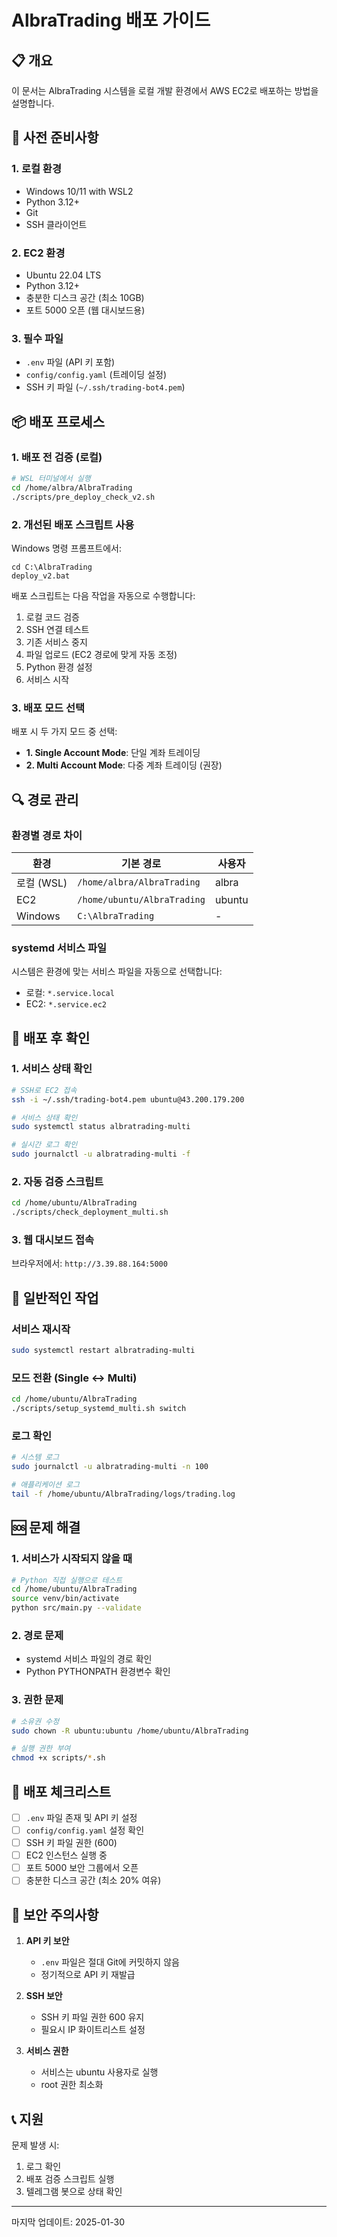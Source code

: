# AlbraTrading 배포 가이드

## 📋 개요

이 문서는 AlbraTrading 시스템을 로컬 개발 환경에서 AWS EC2로 배포하는 방법을 설명합니다.

## 🔧 사전 준비사항

### 1. 로컬 환경
- Windows 10/11 with WSL2
- Python 3.12+
- Git
- SSH 클라이언트

### 2. EC2 환경
- Ubuntu 22.04 LTS
- Python 3.12+
- 충분한 디스크 공간 (최소 10GB)
- 포트 5000 오픈 (웹 대시보드용)

### 3. 필수 파일
- `.env` 파일 (API 키 포함)
- `config/config.yaml` (트레이딩 설정)
- SSH 키 파일 (`~/.ssh/trading-bot4.pem`)

## 📦 배포 프로세스

### 1. 배포 전 검증 (로컬)

```bash
# WSL 터미널에서 실행
cd /home/albra/AlbraTrading
./scripts/pre_deploy_check_v2.sh
```

### 2. 개선된 배포 스크립트 사용

Windows 명령 프롬프트에서:

```batch
cd C:\AlbraTrading
deploy_v2.bat
```

배포 스크립트는 다음 작업을 자동으로 수행합니다:
1. 로컬 코드 검증
2. SSH 연결 테스트
3. 기존 서비스 중지
4. 파일 업로드 (EC2 경로에 맞게 자동 조정)
5. Python 환경 설정
6. 서비스 시작

### 3. 배포 모드 선택

배포 시 두 가지 모드 중 선택:
- **1. Single Account Mode**: 단일 계좌 트레이딩
- **2. Multi Account Mode**: 다중 계좌 트레이딩 (권장)

## 🔍 경로 관리

### 환경별 경로 차이

| 환경 | 기본 경로 | 사용자 |
|------|----------|--------|
| 로컬 (WSL) | `/home/albra/AlbraTrading` | albra |
| EC2 | `/home/ubuntu/AlbraTrading` | ubuntu |
| Windows | `C:\AlbraTrading` | - |

### systemd 서비스 파일

시스템은 환경에 맞는 서비스 파일을 자동으로 선택합니다:
- 로컬: `*.service.local`
- EC2: `*.service.ec2`

## 🚀 배포 후 확인

### 1. 서비스 상태 확인

```bash
# SSH로 EC2 접속
ssh -i ~/.ssh/trading-bot4.pem ubuntu@43.200.179.200

# 서비스 상태 확인
sudo systemctl status albratrading-multi

# 실시간 로그 확인
sudo journalctl -u albratrading-multi -f
```

### 2. 자동 검증 스크립트

```bash
cd /home/ubuntu/AlbraTrading
./scripts/check_deployment_multi.sh
```

### 3. 웹 대시보드 접속

브라우저에서: `http://3.39.88.164:5000`

## 🔄 일반적인 작업

### 서비스 재시작

```bash
sudo systemctl restart albratrading-multi
```

### 모드 전환 (Single ↔ Multi)

```bash
cd /home/ubuntu/AlbraTrading
./scripts/setup_systemd_multi.sh switch
```

### 로그 확인

```bash
# 시스템 로그
sudo journalctl -u albratrading-multi -n 100

# 애플리케이션 로그
tail -f /home/ubuntu/AlbraTrading/logs/trading.log
```

## 🆘 문제 해결

### 1. 서비스가 시작되지 않을 때

```bash
# Python 직접 실행으로 테스트
cd /home/ubuntu/AlbraTrading
source venv/bin/activate
python src/main.py --validate
```

### 2. 경로 문제

- systemd 서비스 파일의 경로 확인
- Python PYTHONPATH 환경변수 확인

### 3. 권한 문제

```bash
# 소유권 수정
sudo chown -R ubuntu:ubuntu /home/ubuntu/AlbraTrading

# 실행 권한 부여
chmod +x scripts/*.sh
```

## 📝 배포 체크리스트

- [ ] `.env` 파일 존재 및 API 키 설정
- [ ] `config/config.yaml` 설정 확인
- [ ] SSH 키 파일 권한 (600)
- [ ] EC2 인스턴스 실행 중
- [ ] 포트 5000 보안 그룹에서 오픈
- [ ] 충분한 디스크 공간 (최소 20% 여유)

## 🔐 보안 주의사항

1. **API 키 보안**
   - `.env` 파일은 절대 Git에 커밋하지 않음
   - 정기적으로 API 키 재발급

2. **SSH 보안**
   - SSH 키 파일 권한 600 유지
   - 필요시 IP 화이트리스트 설정

3. **서비스 권한**
   - 서비스는 ubuntu 사용자로 실행
   - root 권한 최소화

## 📞 지원

문제 발생 시:
1. 로그 확인
2. 배포 검증 스크립트 실행
3. 텔레그램 봇으로 상태 확인

---

마지막 업데이트: 2025-01-30